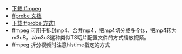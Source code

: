 - [下载 ffmpeg](https://ffmpeg.org/download.html)
- [ffprobe 文档](https://ffmpeg.org/ffprobe.html)
- [下载 ffprobe 方式1](https://ffbinaries.com/downloads)
- ffmpeg 可用于拆封mp4，合并mp4，把mp4切分成多个ts，把mp4转为m3u8，以m3u8这种类似TS切片配置文件的方式播放视频。
- ffmpeg 拆分视频时注意hlstime指定的方式
